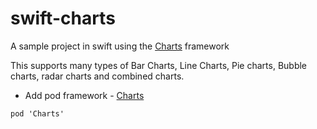 # swift-charts

A sample project in swift using the [Charts](https://github.com/danielgindi/Charts) framework

This supports many types of Bar Charts, Line Charts, Pie charts, Bubble charts, radar charts and combined charts.


* Add pod framework - [Charts](https://github.com/danielgindi/Charts)
````
pod 'Charts'
````

